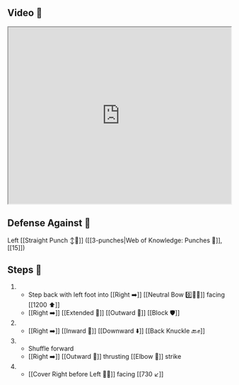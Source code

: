 ## Video 🎥

<iframe src="https://www.youtube.com/embed/2-gYff6eCIs" width="100%" height="400"></iframe>

## Defense Against 🤺

Left [[Straight Punch ↕️👊]] ([[3-punches|Web of Knowledge: Punches 👊]], [[15]])

## Steps 👣

1. - Step back with left foot into [[Right ➡️]] [[Neutral Bow 0️⃣🧍‍♂️]] facing [[1200 ⬆️]] 
    - [[Right ➡️]] [[Extended 📏]] [[Outward 🔼]] [[Block 🛡️]]
2. - [[Right ➡️]] [[Inward 🔽]] [[Downward ⬇️]] [[Back Knuckle 🔙✊]]
3. - Shuffle forward
    - [[Right ➡️]] [[Outward 🔼]] thrusting [[Elbow 💪]] strike
4. - [[Cover Right before Left 🦶🔄]] facing [[730 ↙️]]
